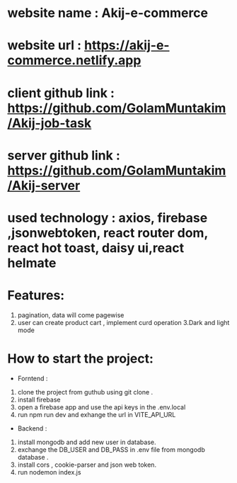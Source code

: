 # website name : Akij-e-commerce
# website url : https://akij-e-commerce.netlify.app
# client github link : https://github.com/GolamMuntakim/Akij-job-task
# server github link : https://github.com/GolamMuntakim/Akij-server
# used technology : axios, firebase ,jsonwebtoken, react router dom, react hot toast, daisy ui,react helmate
# Features:
1. pagination, data will come pagewise
2. user can create product cart , implement curd operation 
3.Dark and light mode
# How to start the project:
* Forntend : 
1. clone the project from guthub using git clone .
2. install firebase
3. open a firebase app and use the api keys in the .env.local
4. run npm run dev and exhange the url in VITE_API_URL

* Backend : 
1. install mongodb and add new user in database.
2. exchange the DB_USER and DB_PASS in .env file from mongodb database .
3. install cors , cookie-parser and json web token.
4. run nodemon index.js
